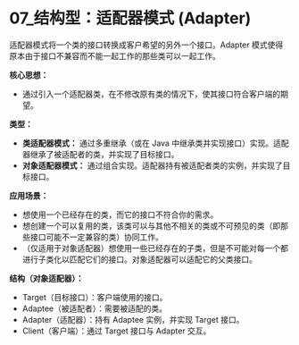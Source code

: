 # 07_结构型：适配器模式 (Adapter)

适配器模式将一个类的接口转换成客户希望的另外一个接口。Adapter 模式使得原本由于接口不兼容而不能一起工作的那些类可以一起工作。

**核心思想：**

*   通过引入一个适配器类，在不修改原有类的情况下，使其接口符合客户端的期望。

**类型：**

*   **类适配器模式：** 通过多重继承（或在 Java 中继承类并实现接口）实现。适配器继承了被适配者的类，并实现了目标接口。
*   **对象适配器模式：** 通过组合实现。适配器持有被适配者类的实例，并实现了目标接口。

**应用场景：**

*   想使用一个已经存在的类，而它的接口不符合你的需求。
*   想创建一个可以复用的类，该类可以与其他不相关的类或不可预见的类（即那些接口可能不一定兼容的类）协同工作。
*   （仅适用于对象适配器）想使用一些已经存在的子类，但是不可能对每一个都进行子类化以匹配它们的接口。对象适配器可以适配它的父类接口。

**结构（对象适配器）：**

*   Target（目标接口）：客户端使用的接口。
*   Adaptee（被适配者）：需要被适配的类。
*   Adapter（适配器）：持有 Adaptee 实例，并实现 Target 接口。
*   Client（客户端）：通过 Target 接口与 Adapter 交互。
